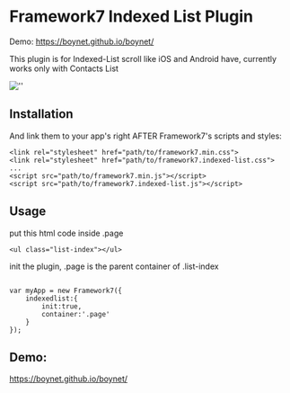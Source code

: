 Framework7 Indexed List Plugin
=============================
Demo: https://boynet.github.io/boynet/


This plugin is for Indexed-List scroll like iOS and Android have, currently works only with Contacts List

![''](http://i58.tinypic.com/2608tmo.jpg)


## Installation

And link them to your app's right AFTER Framework7's scripts and styles:

```
<link rel="stylesheet" href="path/to/framework7.min.css">
<link rel="stylesheet" href="path/to/framework7.indexed-list.css">
...
<script src="path/to/framework7.min.js"></script>
<script src="path/to/framework7.indexed-list.js"></script>
```

## Usage
 put this html code inside .page
````
<ul class="list-index"></ul>
````

 init the plugin, .page is the parent container of .list-index
```

var myApp = new Framework7({
    indexedlist:{
        init:true,
        container:'.page'
    }
});
````
## Demo:
https://boynet.github.io/boynet/
